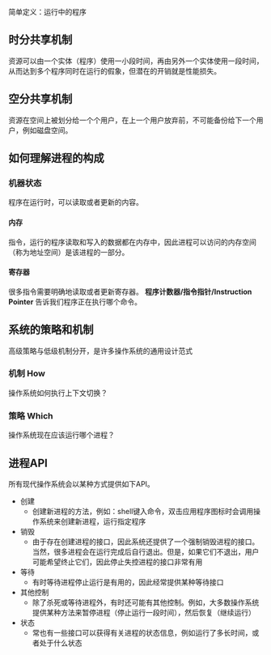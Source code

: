 简单定义：运行中的程序

## 时分共享机制
资源可以由一个实体（程序）使用一小段时间，再由另外一个实体使用一段时间，从而达到多个程序同时在运行的假象，但潜在的开销就是性能损失。

## 空分共享机制
资源在空间上被划分给一个个用户，在上一个用户放弃前，不可能备份给下一个用户，例如磁盘空间。

## 如何理解进程的构成

### 机器状态
程序在运行时，可以读取或者更新的内容。
#### 内存
指令，运行的程序读取和写入的数据都在内存中，因此进程可以访问的内存空间（称为地址空间）是该进程的一部分。
#### 寄存器
很多指令需要明确地读取或者更新寄存器。
**程序计数器/指令指针/Instruction Pointer** 告诉我们程序正在执行哪个命令。

## 系统的策略和机制
高级策略与低级机制分开，是许多操作系统的通用设计范式
### 机制 How
操作系统如何执行上下文切换？
### 策略 Which
操作系统现在应该运行哪个进程？

## 进程API
所有现代操作系统会以某种方式提供如下API。
- 创建
	- 创建新进程的方法，例如：shell键入命令，双击应用程序图标时会调用操作系统来创建新进程，运行指定程序
- 销毁
	- 由于存在创建进程的接口，因此系统还提供了一个强制销毁进程的接口。当然，很多进程会在运行完成后自行退出。但是，如果它们不退出，用户可能希望终止它们，因此停止失控进程的接口非常有用
- 等待
	- 有时等待进程停止运行是有用的，因此经常提供某种等待接口
- 其他控制
	- 除了杀死或等待进程外，有时还可能有其他控制。例如，大多数操作系统提供某种方法来暂停进程（停止运行一段时间），然后恢复（继续运行）
- 状态
	- 常也有一些接口可以获得有关进程的状态信息，例如运行了多长时间，或者处于什么状态



